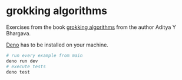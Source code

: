 # grokking algorithms

Exercises from the book [grokking algorithms](https://www.manning.com/books/grokking-algorithms-second-edition) from the author Aditya Y Bhargava.

[Deno](https://deno.com/) has to be installed on your machine.

```bash
# run every example from main
deno run dev
# execute tests
deno test
```